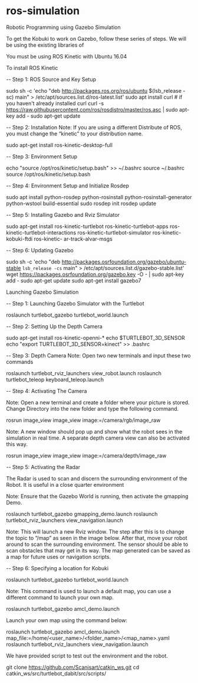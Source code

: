# ros-simulation
Robotic Programming using Gazebo Simulation

To get the Kobuki to work on Gazebo, follow these series of steps. We will be using the existing libraries of 

You must be using ROS Kinetic with Ubuntu 16.04

To install ROS Kinetic

-- Step 1: ROS Source and Key Setup

sudo sh -c 'echo "deb http://packages.ros.org/ros/ubuntu $(lsb_release -sc) main" > /etc/apt/sources.list.d/ros-latest.list'
sudo apt install curl # if you haven't already installed curl
curl -s https://raw.githubusercontent.com/ros/rosdistro/master/ros.asc | sudo apt-key add -
sudo apt-get update

-- Step 2: Installation
Note: If you are using a different Distribute of ROS, you must change the “kinetic” to your   distribution name.

sudo apt-get install ros-kinetic-desktop-full

-- Step 3: Environment Setup

echo "source /opt/ros/kinetic/setup.bash" >> ~/.bashrc
source ~/.bashrc
source /opt/ros/kinetic/setup.bash

-- Step 4: Environment Setup and Initialize Rosdep

sudo apt install python-rosdep python-rosinstall python-rosinstall-generator python-wstool build-essential
sudo rosdep init
rosdep update

-- Step 5: Installing Gazebo and Rviz Simulator

sudo apt-get install ros-kinetic-turtlebot ros-kinetic-turtlebot-apps ros-kinetic-turtlebot-interactions ros-kinetic-turtlebot-simulator ros-kinetic-kobuki-ftdi ros-kinetic-   ar-track-alvar-msgs

-- Step 6: Updating Gazebo

sudo sh -c 'echo "deb http://packages.osrfoundation.org/gazebo/ubuntu-stable `lsb_release -cs` main" > /etc/apt/sources.list.d/gazebo-stable.list'
wget https://packages.osrfoundation.org/gazebo.key -O - | sudo apt-key add -
sudo apt-get update
sudo apt-get install gazebo7


Launching Gazebo Simulation 

-- Step 1: Launching Gazebo Simulator with the Turtlebot

roslaunch turtlebot_gazebo turtlebot_world.launch

-- Step 2: Setting Up the Depth Camera 

sudo apt-get install ros-kinetic-openni-*
echo $TURTLEBOT_3D_SENSOR
echo "export TURTLEBOT_3D_SENSOR=kinect" >> .bashrc

-- Step 3: Depth Camera 
Note: Open two new terminals and input these two commands

roslaunch turtlebot_rviz_launchers view_robot.launch
roslaunch turtlebot_teleop keyboard_teleop.launch

-- Step 4: Activating The Camera

Note: Open a new terminal and create a folder where your picture is stored. Change Directory into the new folder and type the following command.

rosrun image_view image_view image:=/camera/rgb/image_raw

Note: A new window should pop up and show what the robot sees in the simulation in real time. A separate depth camera view can also be activated this way.

rosrun image_view image_view image:=/camera/depth/image_raw

-- Step 5: Activating the Radar 

The Radar is used to scan and discern the surrounding environment of the Robot. It is useful in a close quarter environment

Note: Ensure that the Gazebo World is running, then activate the gmapping Demo.

roslaunch turtlebot_gazebo gmapping_demo.launch
roslaunch turtlebot_rviz_launchers view_navigation.launch

Note: This will launch a new Rviz window. The step after this is to change the topic to “/map” as seen in the image below. After that, move your robot  around to scan the surrounding environment. The sensor should be able to scan obstacles that may get in its way. The map generated can be saved as a map for future uses or navigation scripts.

-- Step 6: Specifying a location for Kobuki 

roslaunch turtlebot_gazebo turtlebot_world.launch

Note: This command is used to launch a default map, you can use a different command to launch your own map.

roslaunch turtlebot_gazebo amcl_demo.launch

Launch your own map using the command below:

roslaunch turtlebot_gazebo amcl_demo.launch map_file:=/home/<user_name>/<folder_name>/<map_name>.yaml
roslaunch turtlebot_rviz_launchers view_navigation.launch

We have provided script to test out the environment and the robot.

git clone https://github.com/Scanisart/catkin_ws.git
cd catkin_ws/src/turtlebot_dabit/src/scripts/
